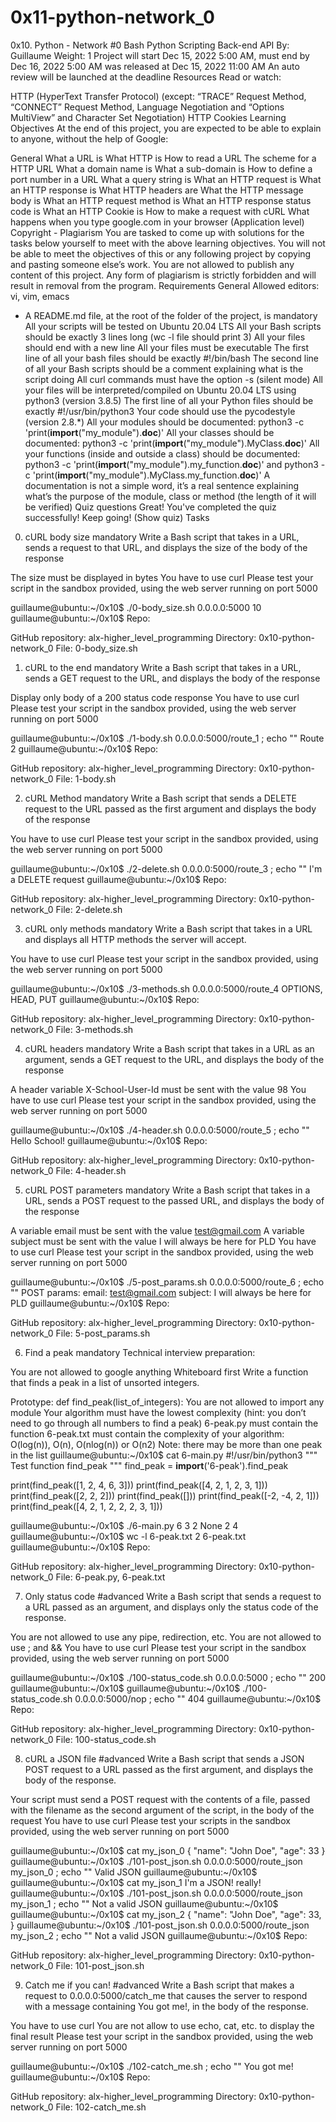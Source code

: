 # 0x11-python-network_0

0x10. Python - Network #0
Bash
Python
Scripting
Back-end
API
 By: Guillaume
 Weight: 1
 Project will start Dec 15, 2022 5:00 AM, must end by Dec 16, 2022 5:00 AM
 was released at Dec 15, 2022 11:00 AM
 An auto review will be launched at the deadline
Resources
Read or watch:

HTTP (HyperText Transfer Protocol) (except: “TRACE” Request Method, “CONNECT” Request Method, Language Negotiation and “Options MultiView” and Character Set Negotiation)
HTTP Cookies
Learning Objectives
At the end of this project, you are expected to be able to explain to anyone, without the help of Google:

General
What a URL is
What HTTP is
How to read a URL
The scheme for a HTTP URL
What a domain name is
What a sub-domain is
How to define a port number in a URL
What a query string is
What an HTTP request is
What an HTTP response is
What HTTP headers are
What the HTTP message body is
What an HTTP request method is
What an HTTP response status code is
What an HTTP Cookie is
How to make a request with cURL
What happens when you type google.com in your browser (Application level)
Copyright - Plagiarism
You are tasked to come up with solutions for the tasks below yourself to meet with the above learning objectives.
You will not be able to meet the objectives of this or any following project by copying and pasting someone else’s work.
You are not allowed to publish any content of this project.
Any form of plagiarism is strictly forbidden and will result in removal from the program.
Requirements
General
Allowed editors: vi, vim, emacs
- A README.md file, at the root of the folder of the project, is mandatory
All your scripts will be tested on Ubuntu 20.04 LTS
All your Bash scripts should be exactly 3 lines long (wc -l file should print 3)
All your files should end with a new line
All your files must be executable
The first line of all your bash files should be exactly #!/bin/bash
The second line of all your Bash scripts should be a comment explaining what is the script doing
All curl commands must have the option -s (silent mode)
All your files will be interpreted/compiled on Ubuntu 20.04 LTS using python3 (version 3.8.5)
The first line of all your Python files should be exactly #!/usr/bin/python3
Your code should use the pycodestyle (version 2.8.*)
All your modules should be documented: python3 -c 'print(__import__("my_module").__doc__)'
All your classes should be documented: python3 -c 'print(__import__("my_module").MyClass.__doc__)'
All your functions (inside and outside a class) should be documented: python3 -c 'print(__import__("my_module").my_function.__doc__)' and python3 -c 'print(__import__("my_module").MyClass.my_function.__doc__)'
A documentation is not a simple word, it’s a real sentence explaining what’s the purpose of the module, class or method (the length of it will be verified)
Quiz questions
Great! You've completed the quiz successfully! Keep going! (Show quiz)
Tasks
0. cURL body size
mandatory
Write a Bash script that takes in a URL, sends a request to that URL, and displays the size of the body of the response

The size must be displayed in bytes
You have to use curl
Please test your script in the sandbox provided, using the web server running on port 5000

guillaume@ubuntu:~/0x10$ ./0-body_size.sh 0.0.0.0:5000
10
guillaume@ubuntu:~/0x10$ 
Repo:

GitHub repository: alx-higher_level_programming
Directory: 0x10-python-network_0
File: 0-body_size.sh
   
1. cURL to the end
mandatory
Write a Bash script that takes in a URL, sends a GET request to the URL, and displays the body of the response

Display only body of a 200 status code response
You have to use curl
Please test your script in the sandbox provided, using the web server running on port 5000

guillaume@ubuntu:~/0x10$ ./1-body.sh 0.0.0.0:5000/route_1 ; echo ""
Route 2
guillaume@ubuntu:~/0x10$ 
Repo:

GitHub repository: alx-higher_level_programming
Directory: 0x10-python-network_0
File: 1-body.sh
   
2. cURL Method
mandatory
Write a Bash script that sends a DELETE request to the URL passed as the first argument and displays the body of the response

You have to use curl
Please test your script in the sandbox provided, using the web server running on port 5000

guillaume@ubuntu:~/0x10$ ./2-delete.sh 0.0.0.0:5000/route_3 ; echo ""
I'm a DELETE request
guillaume@ubuntu:~/0x10$ 
Repo:

GitHub repository: alx-higher_level_programming
Directory: 0x10-python-network_0
File: 2-delete.sh
   
3. cURL only methods
mandatory
Write a Bash script that takes in a URL and displays all HTTP methods the server will accept.

You have to use curl
Please test your script in the sandbox provided, using the web server running on port 5000

guillaume@ubuntu:~/0x10$ ./3-methods.sh 0.0.0.0:5000/route_4
OPTIONS, HEAD, PUT
guillaume@ubuntu:~/0x10$ 
Repo:

GitHub repository: alx-higher_level_programming
Directory: 0x10-python-network_0
File: 3-methods.sh
   
4. cURL headers
mandatory
Write a Bash script that takes in a URL as an argument, sends a GET request to the URL, and displays the body of the response

A header variable X-School-User-Id must be sent with the value 98
You have to use curl
Please test your script in the sandbox provided, using the web server running on port 5000

guillaume@ubuntu:~/0x10$ ./4-header.sh 0.0.0.0:5000/route_5 ; echo ""
Hello School!
guillaume@ubuntu:~/0x10$ 
Repo:

GitHub repository: alx-higher_level_programming
Directory: 0x10-python-network_0
File: 4-header.sh
   
5. cURL POST parameters
mandatory
Write a Bash script that takes in a URL, sends a POST request to the passed URL, and displays the body of the response

A variable email must be sent with the value test@gmail.com
A variable subject must be sent with the value I will always be here for PLD
You have to use curl
Please test your script in the sandbox provided, using the web server running on port 5000

guillaume@ubuntu:~/0x10$ ./5-post_params.sh 0.0.0.0:5000/route_6 ; echo ""
POST params:
    email: test@gmail.com
    subject: I will always be here for PLD
guillaume@ubuntu:~/0x10$ 
Repo:

GitHub repository: alx-higher_level_programming
Directory: 0x10-python-network_0
File: 5-post_params.sh
   
6. Find a peak
mandatory
Technical interview preparation:

You are not allowed to google anything
Whiteboard first
Write a function that finds a peak in a list of unsorted integers.

Prototype: def find_peak(list_of_integers):
You are not allowed to import any module
Your algorithm must have the lowest complexity (hint: you don’t need to go through all numbers to find a peak)
6-peak.py must contain the function
6-peak.txt must contain the complexity of your algorithm: O(log(n)), O(n), O(nlog(n)) or O(n2)
Note: there may be more than one peak in the list
guillaume@ubuntu:~/0x10$ cat 6-main.py
#!/usr/bin/python3
""" Test function find_peak """
find_peak = __import__('6-peak').find_peak

print(find_peak([1, 2, 4, 6, 3]))
print(find_peak([4, 2, 1, 2, 3, 1]))
print(find_peak([2, 2, 2]))
print(find_peak([]))
print(find_peak([-2, -4, 2, 1]))
print(find_peak([4, 2, 1, 2, 2, 2, 3, 1]))

guillaume@ubuntu:~/0x10$ ./6-main.py
6
3
2
None
2
4
guillaume@ubuntu:~/0x10$ wc -l 6-peak.txt 
2 6-peak.txt
guillaume@ubuntu:~/0x10$ 
Repo:

GitHub repository: alx-higher_level_programming
Directory: 0x10-python-network_0
File: 6-peak.py, 6-peak.txt
   
7. Only status code
#advanced
Write a Bash script that sends a request to a URL passed as an argument, and displays only the status code of the response.

You are not allowed to use any pipe, redirection, etc.
You are not allowed to use ; and &&
You have to use curl
Please test your script in the sandbox provided, using the web server running on port 5000

guillaume@ubuntu:~/0x10$ ./100-status_code.sh 0.0.0.0:5000 ; echo ""
200
guillaume@ubuntu:~/0x10$ 
guillaume@ubuntu:~/0x10$ ./100-status_code.sh 0.0.0.0:5000/nop ; echo ""
404
guillaume@ubuntu:~/0x10$ 
Repo:

GitHub repository: alx-higher_level_programming
Directory: 0x10-python-network_0
File: 100-status_code.sh
   
8. cURL a JSON file
#advanced
Write a Bash script that sends a JSON POST request to a URL passed as the first argument, and displays the body of the response.

Your script must send a POST request with the contents of a file, passed with the filename as the second argument of the script, in the body of the request
You have to use curl
Please test your scripts in the sandbox provided, using the web server running on port 5000

guillaume@ubuntu:~/0x10$ cat my_json_0
{
    "name": "John Doe",
    "age": 33
}
guillaume@ubuntu:~/0x10$ ./101-post_json.sh 0.0.0.0:5000/route_json my_json_0 ; echo ""
Valid JSON
guillaume@ubuntu:~/0x10$ 
guillaume@ubuntu:~/0x10$ cat my_json_1
I'm a JSON! really!
guillaume@ubuntu:~/0x10$ ./101-post_json.sh 0.0.0.0:5000/route_json my_json_1 ; echo ""
Not a valid JSON
guillaume@ubuntu:~/0x10$ 
guillaume@ubuntu:~/0x10$ cat my_json_2
{
    "name": "John Doe",
    "age": 33,
}
guillaume@ubuntu:~/0x10$ ./101-post_json.sh 0.0.0.0:5000/route_json my_json_2 ; echo ""
Not a valid JSON
guillaume@ubuntu:~/0x10$ 
Repo:

GitHub repository: alx-higher_level_programming
Directory: 0x10-python-network_0
File: 101-post_json.sh
   
9. Catch me if you can!
#advanced
Write a Bash script that makes a request to 0.0.0.0:5000/catch_me that causes the server to respond with a message containing You got me!, in the body of the response.

You have to use curl
You are not allow to use echo, cat, etc. to display the final result
Please test your script in the sandbox provided, using the web server running on port 5000

guillaume@ubuntu:~/0x10$ ./102-catch_me.sh ; echo ""
You got me!
guillaume@ubuntu:~/0x10$ 
Repo:

GitHub repository: alx-higher_level_programming
Directory: 0x10-python-network_0
File: 102-catch_me.sh
   
